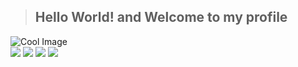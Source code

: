 >## Hello World! and Welcome to my profile

</div>
     <img align="center" alt="Cool Image" src="https://lh3.googleusercontent.com/pw/AM-JKLU8uZRjmxrKvG2lQl50JF2dTqrWimMfMYy3KkQv1Mi4jC4H7N4TvFodf-JdQs7Y61tVrRoozVjzSyGB4RF9kajLyKMJVJRQgdswNGnxmsqBoGKjFvgjuAdqFT3j3Xsb8rFIGeiyixPRzCp0zohYxSD6=w300-h234-no?authuser=0">
</div>

   <div> 
  <a href="https://github.com/sakalasimao" target="_blank"><img src="https://img.shields.io/badge/GitHub-100000?style=for-the-badge&logo=github&logoColor=white" target="_blank"></a>
 	<a href="https://m.facebook.com/sakala.simao.3" target="_blank"><img src="https://img.shields.io/badge/Facebook-1877F2?style=for-the-badge&logo=facebook&logoColor=white" target="_blank"></a>      
  <a href = "mailto:sakalalusala@gmail.com"><img src="https://img.shields.io/badge/Gmail-D14836?style=for-the-badge&logo=gmail&logoColor=white" target="_blank"></a>
  <a href="https://www.linkedin.com/in/sakala-sim%C3%A3o-8b4879214/" target="_blank"><img src="https://img.shields.io/badge/-LinkedIn-%230077B5?style=for-the-badge&logo=linkedin&logoColor=white" target="_blank"></a>     
</div>
